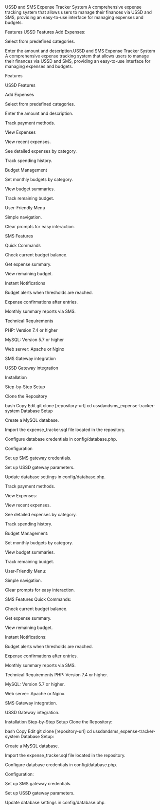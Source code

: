 USSD and SMS Expense Tracker System
A comprehensive expense tracking system that allows users to manage their finances via USSD and SMS, providing an easy-to-use interface for managing expenses and budgets.

Features
USSD Features
Add Expenses:

Select from predefined categories.

Enter the amount and description.USSD and SMS Expense Tracker System
A comprehensive expense tracking system that allows users to manage their finances via USSD and SMS, providing an easy-to-use interface for managing expenses and budgets.

Features

USSD Features

Add Expenses

Select from predefined categories.

Enter the amount and description.

Track payment methods.

View Expenses

View recent expenses.

See detailed expenses by category.

Track spending history.

Budget Management

Set monthly budgets by category.

View budget summaries.

Track remaining budget.

User-Friendly Menu

Simple navigation.

Clear prompts for easy interaction.

SMS Features

Quick Commands

Check current budget balance.

Get expense summary.

View remaining budget.

Instant Notifications

Budget alerts when thresholds are reached.

Expense confirmations after entries.

Monthly summary reports via SMS.

Technical Requirements

PHP: Version 7.4 or higher

MySQL: Version 5.7 or higher

Web server: Apache or Nginx

SMS Gateway integration

USSD Gateway integration

Installation

Step-by-Step Setup

Clone the Repository

bash
Copy
Edit
git clone [repository-url]
cd ussdandsms_expense-tracker-system
Database Setup

Create a MySQL database.

Import the expense_tracker.sql file located in the repository.

Configure database credentials in config/database.php.

Configuration

Set up SMS gateway credentials.

Set up USSD gateway parameters.

Update database settings in config/database.php.

Track payment methods.

View Expenses:

View recent expenses.

See detailed expenses by category.

Track spending history.

Budget Management:

Set monthly budgets by category.

View budget summaries.

Track remaining budget.

User-Friendly Menu:

Simple navigation.

Clear prompts for easy interaction.

SMS Features
Quick Commands:

Check current budget balance.

Get expense summary.

View remaining budget.

Instant Notifications:

Budget alerts when thresholds are reached.

Expense confirmations after entries.

Monthly summary reports via SMS.

Technical Requirements
PHP: Version 7.4 or higher.

MySQL: Version 5.7 or higher.

Web server: Apache or Nginx.

SMS Gateway integration.

USSD Gateway integration.

Installation
Step-by-Step Setup
Clone the Repository:

bash
Copy
Edit
git clone [repository-url]
cd ussdandsms_expense-tracker-system
Database Setup:

Create a MySQL database.

Import the expense_tracker.sql file located in the repository.

Configure database credentials in config/database.php.

Configuration:

Set up SMS gateway credentials.

Set up USSD gateway parameters.

Update database settings in config/database.php.
